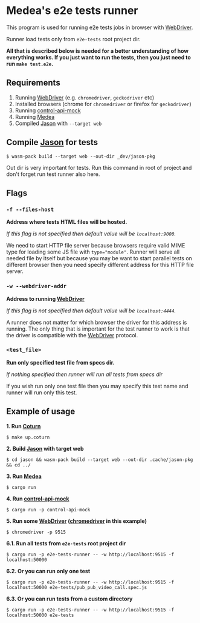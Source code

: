 Medea's e2e tests runner
========================

This program is used for running e2e tests jobs in browser
with [WebDriver].

Runner load tests only from `e2e-tests` root project dir.

__All that is described below is needed for a better understanding of 
how everything works. If you just want to run the tests, 
then you just need to run `make test.e2e`.__

## Requirements

1) Running [WebDriver] (e.g. `chromedriver`, `geckodriver` etc)
2) Installed browsers (chrome for `chromedriver` or firefox for `geckodriver`)
3) Running [control-api-mock]
4) Running [Medea]
5) Compiled [Jason] with `--target web`

## Compile [Jason] for tests
`$ wasm-pack build --target web --out-dir _dev/jason-pkg`

Out dir is very important for tests. Run this command in root of project
and don't forget run test runner also here.

## Flags
### `-f --files-host`
__Address where tests HTML files will be hosted.__

_If this flag is not specified then default value will be `localhost:9000`._

We need to start HTTP file server because browsers require valid MIME type for
loading some JS file with `type="module"`. Runner will serve all needed file
by itself but because you may be want to start parallel tests on different browser
then you need specify different address for this HTTP file server.

### `-w --webdriver-addr` 
__Address to running [WebDriver]__

_If this flag is not specified then default value will be `localhost:4444`._

A runner does not matter for which browser the driver for this address is running.
The only thing that is important for the test runner to work is that the driver 
is compatible with the [WebDriver] protocol.

### `<test_file>`
__Run only specified test file from specs dir.__

_If nothing specified then runner will run all tests from specs dir_

If you wish run only one test file then you may specify this test name and
runner will run only this test.

## Example of usage
__1. Run [Coturn]__

`$ make up.coturn`

__2. Build [Jason] with target web__

`$ cd jason && wasm-pack build --target web --out-dir .cache/jason-pkg && cd ../`

__3. Run [Medea]__

`$ cargo run`

__4. Run [control-api-mock]__

`$ cargo run -p control-api-mock`

__5. Run some [WebDriver] ([chromedriver] in this example)__

`$ chromedriver -p 9515`

__6.1. Run all tests from `e2e-tests` root project dir__

`$ cargo run -p e2e-tests-runner -- -w http://localhost:9515 -f localhost:50000`

__6.2. Or you can run only one test__

`$ cargo run -p e2e-tests-runner -- -w http://localhost:9515 -f localhost:50000 e2e-tests/pub_pub_video_call.spec.js`

__6.3. Or you can run tests from a custom directory__

`$ cargo run -p e2e-tests-runner -- -w http://localhost:9515 -f localhost:50000 e2e-tests`




[WebDriver]: https://developer.mozilla.org/en-US/docs/Web/WebDriver
[control-api-mock]: https://github.com/instrumentisto/medea/tree/master/control-api-mock
[Medea]: https://github.com/instrumentisto/medea
[Jason]: https://github.com/instrumentisto/medea/tree/master/jason
[chromedriver]: http://chromedriver.chromium.org/
[Coturn]: https://github.com/coturn/coturn
